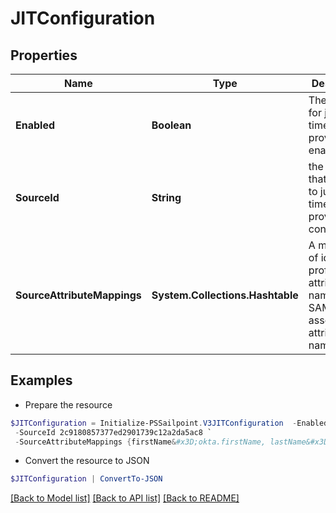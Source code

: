 # JITConfiguration
## Properties

Name | Type | Description | Notes
------------ | ------------- | ------------- | -------------
**Enabled** | **Boolean** | The indicator for just-in-time provisioning enabled | [optional] [default to $false]
**SourceId** | **String** | the sourceId that mapped to just-in-time provisioning configuration | [optional] 
**SourceAttributeMappings** | **System.Collections.Hashtable** | A mapping of identity profile attribute names to SAML assertion attribute names | [optional] 

## Examples

- Prepare the resource
```powershell
$JITConfiguration = Initialize-PSSailpoint.V3JITConfiguration  -Enabled false `
 -SourceId 2c9180857377ed2901739c12a2da5ac8 `
 -SourceAttributeMappings {firstName&#x3D;okta.firstName, lastName&#x3D;okta.lastName, email&#x3D;okta.email}
```

- Convert the resource to JSON
```powershell
$JITConfiguration | ConvertTo-JSON
```

[[Back to Model list]](../README.md#documentation-for-models) [[Back to API list]](../README.md#documentation-for-api-endpoints) [[Back to README]](../README.md)

